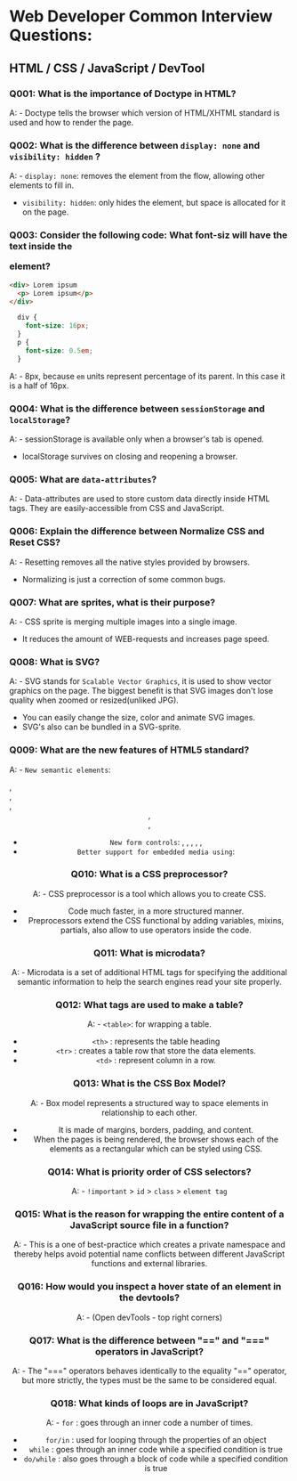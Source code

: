 # Web Developer Common Interview Questions:

## HTML / CSS / JavaScript / DevTool

### Q001: What is the importance of Doctype in HTML?
A: - Doctype tells the browser which version of HTML/XHTML standard is used and how to render the page.

### Q002: What is the difference between `display: none` and `visibility: hidden` ?
A: - `display: none`: removes the element from the flow, allowing other elements to fill in.
   - `visibility: hidden`: only hides the element, but space is allocated for it on the page.

### Q003: Consider the following code: What font-siz will have the text inside the <p> element?
```html
<div> Lorem ipsum
  <p> Lorem ipsum</p>
</div>
```
```css
  div {
    font-size: 16px;
  }
  p {
    font-size: 0.5em;
  }
```
A: - 8px, because `em` units represent percentage of its parent. In this case it is a half of 16px.

### Q004: What is the difference between `sessionStorage` and `localStorage`?
A: - sessionStorage is available only when a browser's tab is opened.
   - localStorage survives on closing and reopening a browser.

### Q005: What are `data-attributes`?
A: - Data-attributes are used to store custom data directly inside HTML tags. They are easily-accessible from CSS and JavaScript.

### Q006: Explain the difference between Normalize CSS and Reset CSS?
A: - Resetting removes all the native styles provided by browsers.
   - Normalizing is just a correction of some common bugs. 

### Q007: What are sprites, what is their purpose?
A: - CSS sprite is merging multiple images into a single image.
   - It reduces the amount of WEB-requests and increases page speed.

### Q008: What is SVG? 
A: - SVG stands for `Scalable Vector Graphics`, it is used to show vector graphics on the page. The biggest benefit is that SVG images don't lose quality when zoomed or resized(unliked JPG). 
   - You can easily change the size, color and animate SVG images. 
   - SVG's also can be bundled in a SVG-sprite.

### Q009: What are the new features of HTML5 standard?
A: - `New semantic elements`: <nav>, <article>, <section>, <header>, <footer>, <aside>
   - `New form controls`: <calendar>, <date>, <time>, <email>, <url>, <search>
   - `Better support for embedded media using`: <audio>, <video>, <canvas>

### Q010: What is a CSS preprocessor?
A: - CSS preprocessor is a tool which allows you to create CSS.
   - Code much faster, in a more structured manner.
   - Preprocessors extend the CSS functional by adding variables, mixins, partials, also allow to use operators inside the code.

### Q011: What is microdata?
A: - Microdata is a set of additional HTML tags for specifying the additional semantic information to help the search engines read your site properly.

### Q012: What tags are used to make a table?
A: - `<table>`: for wrapping a table.
   - `<th>`   : represents the table heading
   - `<tr>`   : creates a table row that store the data elements.
   - `<td>`   : represent column in a row.

### Q013: What is the CSS Box Model?
A: - Box model represents a structured way to space elements in relationship to each other.
   - It is made of margins, borders, padding, and content.
   - When the pages is being rendered, the browser shows each of the elements as a rectangular which can be styled using CSS.

### Q014: What is priority order of CSS selectors?
A: - `!important` > `id` > `class` > `element tag`

### Q015: What is the reason for wrapping the entire content of a JavaScript source file in a function?
A: - This is a one of best-practice which creates a private namespace and thereby helps avoid potential name conflicts between different JavaScript functions and external libraries.

### Q016: How would you inspect a hover state of an element in the devtools?
A: - (Open devTools - top right corners)

### Q017: What is the difference between "==" and "===" operators in JavaScript?
A: - The "===" operators behaves identically to the equality "==" operator, but more strictly, the types must be the same to be considered equal. 

### Q018: What kinds of loops are in JavaScript?
A: - `for`      : goes through an inner code a number of times.
   - `for/in`   : used for looping through the properties of an object 
   - `while`    : goes through an inner code while a specified condition is true
   - `do/while` : also goes through a block of code while a specified condition is true





